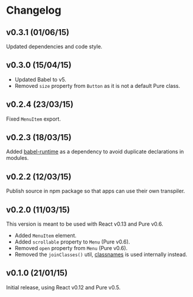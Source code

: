# Changelog

## v0.3.1 (01/06/15)

Updated dependencies and code style.

## v0.3.0 (15/04/15)

- Updated Babel to v5.
- Removed `size` property from `Button` as it is not a default Pure class.

## v0.2.4 (23/03/15)

Fixed `MenuItem` export.

## v0.2.3 (18/03/15)

Added [babel-runtime](https://babeljs.io/docs/usage/runtime/) as a dependency to avoid duplicate declarations in modules.

## v0.2.2 (12/03/15)

Publish source in npm package so that apps can use their own transpiler.

## v0.2.0 (11/03/15)

This version is meant to be used with React v0.13 and Pure v0.6.

- Added `MenuItem` element.
- Added `scrollable` property to `Menu` (Pure v0.6).
- Removed `open` property from `Menu` (Pure v0.6).
- Removed the `joinClasses()` util, [classnames](https://www.npmjs.com/package/classnames) is used internally instead.

## v0.1.0 (21/01/15)

Initial release, using React v0.12 and Pure v0.5.
